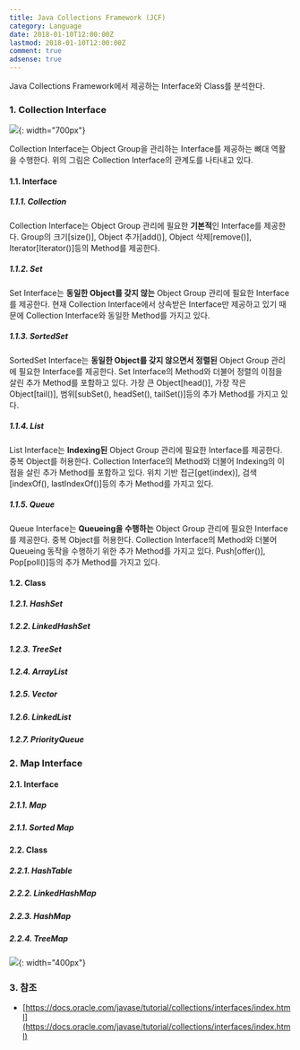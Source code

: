 ```yaml
---
title: Java Collections Framework (JCF)
category: Language
date: 2018-01-10T12:00:00Z
lastmod: 2018-01-10T12:00:00Z
comment: true
adsense: true
---
```


Java Collections Framework에서 제공하는 Interface와 Class를 분석한다.

### 1. Collection Interface

![]({{site.baseurl}}/images/language/Java_Collections_Framework/Collection_Interface.PNG){: width="700px"}

Collection Interface는 Object Group을 관리하는 Interface를 제공하는 뼈대 역활을 수행한다. 위의 그림은 Collection Interface의 관계도를 나타내고 있다.

#### 1.1. Interface

##### 1.1.1. Collection

Collection Interface는 Object Group 관리에 필요한 **기본적**인 Interface를 제공한다. Group의 크기[size()], Object 추가[add()], Object 삭제[remove()], Iterator[Iterator()]등의 Method를 제공한다.

##### 1.1.2. Set

Set Interface는 **동일한 Object를 갖지 않는** Object Group 관리에 필요한 Interface를 제공한다. 현재 Collection Interface에서 상속받은 Interface만 제공하고 있기 때문에 Collection Interface와 동일한 Method를 가지고 있다.

##### 1.1.3. SortedSet

SortedSet Interface는 **동일한 Object를 갖지 않으면서 정렬된** Object Group 관리에 필요한 Interface를 제공한다. Set Interface의 Method와 더불어 정렬의 이점을 살린 추가 Method를 포함하고 있다. 가장 큰 Object[head()], 가장 작은 Object[tail()], 범위[subSet(), headSet(), tailSet()]등의 추가 Method를 가지고 있다.

##### 1.1.4. List

List Interface는 **Indexing된** Object Group 관리에 필요한 Interface를 제공한다. 중복 Object를 허용한다. Collection Interface의 Method와 더불어 Indexing의 이점을 살린 추가 Method를 포함하고 있다. 위치 기반 접근[get(index)], 검색[indexOf(), lastIndexOf()]등의 추가 Method를 가지고 있다.

##### 1.1.5. Queue

Queue Interface는 **Queueing을 수행하는** Object Group 관리에 필요한 Interface를 제공한다. 중복 Object를 허용한다. Collection Interface의 Method와 더불어 Queueing 동작을 수행하기 위한 추가 Method를 가지고 있다. Push[offer()], Pop[poll()]등의 추가 Method를 가지고 있다.

#### 1.2. Class

##### 1.2.1. HashSet

##### 1.2.2. LinkedHashSet

##### 1.2.3. TreeSet

##### 1.2.4. ArrayList

##### 1.2.5. Vector

##### 1.2.6. LinkedList

##### 1.2.7. PriorityQueue

### 2. Map Interface

#### 2.1. Interface

##### 2.1.1. Map

##### 2.1.1. Sorted Map

#### 2.2. Class

##### 2.2.1. HashTable

##### 2.2.2. LinkedHashMap

##### 2.2.3. HashMap

##### 2.2.4. TreeMap

![]({{site.baseurl}}/images/language/Java_Collections_Framework/Map_Interface.PNG){: width="400px"}

### 3. 참조

* [https://docs.oracle.com/javase/tutorial/collections/interfaces/index.html](https://docs.oracle.com/javase/tutorial/collections/interfaces/index.html)

